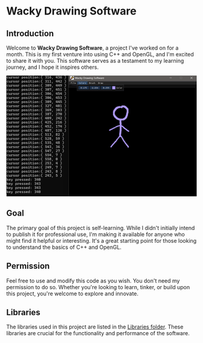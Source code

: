 # Wacky Drawing Software

## Introduction

Welcome to **Wacky Drawing Software**, a project I've worked on for a month. This is my first venture into using C++ and OpenGL, and I'm excited to share it with you. This software serves as a testament to my learning journey, and I hope it inspires others.

![Screenshot](Images/Screenshot.png)

## Goal

The primary goal of this project is self-learning. While I didn't initially intend to publish it for professional use, I'm making it available for anyone who might find it helpful or interesting. It's a great starting point for those looking to understand the basics of C++ and OpenGL.

## Permission

Feel free to use and modify this code as you wish. You don't need my permission to do so. Whether you're looking to learn, tinker, or build upon this project, you're welcome to explore and innovate.

## Libraries

The libraries used in this project are listed in the [Libraries folder](Libraries). These libraries are crucial for the functionality and performance of the software.
